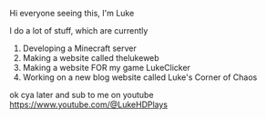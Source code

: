 Hi everyone seeing this, I'm Luke

I do a lot of stuff, which are currently

1. Developing a Minecraft server
2. Making a website called thelukeweb
3. Making a website FOR my game LukeClicker
4. Working on a new blog website called Luke's Corner of Chaos

ok cya later and sub to me on youtube https://www.youtube.com/@LukeHDPlays
